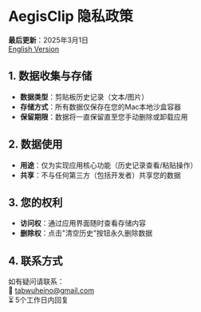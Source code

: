 # AegisClip 隐私政策

**最后更新**：2025年3月1日  
[English Version](/en/privacy)

## 1. 数据收集与存储
- **数据类型**：剪贴板历史记录（文本/图片）
- **存储方式**：所有数据仅保存在您的Mac本地沙盒容器
- **保留期限**：数据将一直保留直至您手动删除或卸载应用

## 2. 数据使用
- **用途**：仅为实现应用核心功能（历史记录查看/粘贴操作）
- **共享**：不与任何第三方（包括开发者）共享您的数据

## 3. 您的权利
- **访问权**：通过应用界面随时查看存储内容
- **删除权**：点击"清空历史"按钮永久删除数据

## 4. 联系方式
如有疑问请联系：  
📧 tabwuheino@gmail.com  
⏳ 5个工作日内回复
